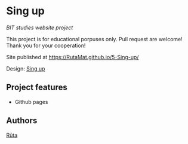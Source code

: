 

# Sing up

_BIT studies website project_

This project is for educational porpuses only. Pull request are welcome! Thank you for your cooperation!

Site published at https://RutaMat.github.io/5-Sing-up/

Design: [Sing up](https://cdn.discordapp.com/attachments/648536139677958156/648860801997996052/day1dr.png)

## Project features


- Github pages

## Authors

[Rūta](https://github.com/RutaMat/)
